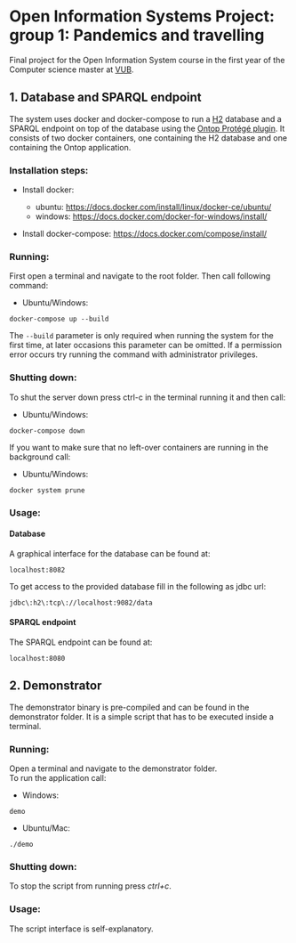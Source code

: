 # Open Information Systems Project: group 1: Pandemics and travelling
Final project for the Open Information System course in the first year of the Computer science master at [VUB](https://www.vub.be/).


## 1. Database and SPARQL endpoint

The system uses docker and docker-compose to run a [H2](https://www.h2database.com/html/main.html) database and a SPARQL endpoint on top of the database using the [Ontop Protégé plugin](https://ontop-vkg.org/).
It consists of two docker containers, one containing the H2 database and one containing the Ontop application.

### Installation steps:

- Install docker:

  - ubuntu: https://docs.docker.com/install/linux/docker-ce/ubuntu/
  - windows: https://docs.docker.com/docker-for-windows/install/

- Install docker-compose: https://docs.docker.com/compose/install/

### Running:

First open a terminal and navigate to the root folder.
Then call following command:

* Ubuntu/Windows:
```
docker-compose up --build
```
        
The ```
    --build
      ``` parameter is only required when running the system for the first time, at later occasions this parameter can be omitted.
If a permission error occurs try running the command with administrator privileges.

### Shutting down:

To shut the server down press ctrl-c in the terminal running it and then call:

* Ubuntu/Windows:
```
docker-compose down
```

If you want to make sure that no left-over containers are running in the background call:

* Ubuntu/Windows:
```
docker system prune
```

### Usage:

#### Database
A graphical interface for the database can be found at:
```
localhost:8082
```
To get access to the provided database fill in the following as jdbc url: 
```
jdbc\:h2\:tcp\://localhost:9082/data
```

#### SPARQL endpoint
The SPARQL endpoint can be found at:
```
localhost:8080
```

## 2. Demonstrator

The demonstrator binary is pre-compiled and can be found in the demonstrator folder. 
It is a simple script that has to be executed inside a terminal. 

### Running:

Open a terminal and navigate to the demonstrator folder.  
To run the application call:

* Windows: 
```
demo
```
* Ubuntu/Mac: 
```
./demo
```
        

### Shutting down:

To stop the script from running press *ctrl+c*.


### Usage:

The script interface is self-explanatory.
